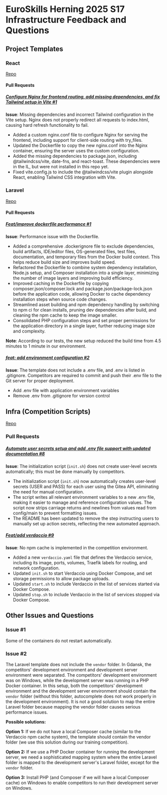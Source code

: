 # EuroSkills Herning 2025 S17 Infrastructure Feedback and Questions

## Project Templates

### React

[Repo](https://github.com/skill-setup/react-vite-js-base)

#### Pull Requests

##### [Configure Nginx for frontend routing, add missing dependencies, and fix Tailwind setup in Vite #1](https://github.com/skill-setup/react-vite-js-base/pull/1)

**Issue**: Missing dependencies and incorrect Tailwind configuration in the Vite setup. Nginx does not properly redirect all requests to index.html, causing hard refresh functionality to fail.

- Added a custom nginx.conf file to configure Nginx for serving the frontend, including support for client-side routing with try_files.
- Updated the Dockerfile to copy the new nginx.conf into the Nginx container, ensuring the server uses the custom configuration.
- Added the missing dependencies to package.json, including @tailwindcss/vite, date-fns, and react-toast. These dependencies were in the IL, but were not installed in this repo yet.
- Fixed vite.config.js to include the @tailwindcss/vite plugin alongside React, enabling Tailwind CSS integration with Vite.

### Laravel

[Repo](https://github.com/skill-setup/laravel-base)

#### Pull Requests

##### [Feat/improve dockerfile performance #1](https://github.com/skill-setup/laravel-base/pull/1)

**Issue**: Performance issue with the Dockerfile.

- Added a comprehensive .dockerignore file to exclude dependencies, build artifacts, IDE/editor files, OS-generated files, test files, documentation, and temporary files from the Docker build context. This helps reduce build size and improves build speed.
- Refactored the Dockerfile to combine system dependency installation, Node.js setup, and Composer installation into a single layer, minimizing the number of image layers and improving build efficiency.
- Improved caching in the Dockerfile by copying composer.json/composer.lock and package.json/package-lock.json before the application code, allowing Docker to cache dependency installation steps when source code changes.
- Streamlined asset building and npm dependency handling by switching to npm ci for clean installs, pruning dev dependencies after build, and cleaning the npm cache to keep the image smaller.
- Consolidated PHP configuration steps and set proper permissions for the application directory in a single layer, further reducing image size and complexity.

**Note**: According to our tests, the new setup reduced the build time from 4.5 minutes to 1 minute in our environment.

##### [feat: add environment configuration #2](https://github.com/skill-setup/laravel-base/pull/1)

**Issue**: The template does not include a .env file, and .env is listed in .gitignore. Competitors are required to commit and push their .env file to the Git server for proper deployment.

- Add .env file with application environment variables
- Remove .env from .gitignore for version control

## Infra (Competition Scripts)

[Repo](https://github.com/skill-setup/competition-scripts)

### Pull Requests

##### [Automate user secrets setup and add .env file support with updated documentation #8](https://github.com/skill-setup/competition-scripts/pull/8)

**Issue**: The initialization script (`init.sh`) does not create user-level secrets automatically; this must be done manually by competitors.

- The initialization script (`init.sh`) now automatically creates user-level secrets (USER and PASS) for each user using the Gitea API, eliminating the need for manual configuration.
- The script writes all relevant environment variables to a new .env file, making it easier to manage and reference configuration values. The script now strips carriage returns and newlines from values read from config/main to prevent formatting issues.
- The README has been updated to remove the step instructing users to manually set up action secrets, reflecting the new automated approach.

##### [Feat/add verdaccio #9](https://github.com/skill-setup/competition-scripts/pull/9)

**Issue**: No npm cache is implemented in the competition environment.

- Added a new `verdaccio.yaml` file that defines the Verdaccio service, including its image, ports, volumes, Traefik labels for routing, and network configuration.
- Updated `init.sh` to start Verdaccio using Docker Compose, and set storage permissions to allow package uploads.
- Updated `start.sh` to include Verdaccio in the list of services started via Docker Compose.
- Updated `stop.sh` to include Verdaccio in the list of services stopped via Docker Compose.

## Other Issues and Questions

### Issue #1

Some of the containers do not restart automatically.

### Issue #2

The Laravel template does not include the `vendor` folder. In Gdansk, the competitors' development environment and development server environment were separated. The competitors' development environment was on Windows, while the development server was running in a PHP Docker container. In this setup, both the competitors' development environment and the development server environment should contain the `vendor` folder (without this folder, autocomplete does not work properly in the development environment). It is not a good solution to map the entire Laravel folder because mapping the vendor folder causes serious performance issues.

**Possible solutions:**

**Option 1:** If we do not have a local Composer cache (similar to the Verdaccio npm cache system), the template should contain the vendor folder (we use this solution during our training competition).

**Option 2:** If we use a PHP Docker container for running the development server, we need a sophisticated mapping system where the entire Laravel folder is mapped to the development server's Laravel folder, except for the `vendor` folder.

**Option 3:** Install PHP (and Composer if we will have a local Composer cache) on Windows to enable competitors to run their development server on Windows.
